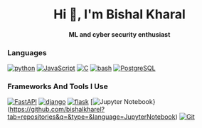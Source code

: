 
<h1 align="center">Hi 👋, I'm Bishal Kharal</h1>
<h4 align="center">ML and cyber security enthusiast </h4>



### Languages

[![python](https://img.shields.io/badge/python-3670A0?style=for-the-badge&logo=python&logoColor=ddc508)](https://github.com/bishalkharel?tab=repositories&q=&type=&language=python)
[![JavaScript](https://img.shields.io/badge/-JavaScript-000?&logo=JavaScript&logoColor=ddc508)](https://github.com/bishalkharel?tab=repositories&q=&type=&language=javascript)
[![C](https://img.shields.io/badge/-C-000?&logo=C)](https://github.com/bishalkharel?tab=repositories&q=&type=&language=c)
[![bash](https://img.shields.io/badge/Shell_Script-121011?style=for-the-badge&logo=gnu-bash&logoColor=white)](https://github.com/bishalkharel?tab=repositories&q=&type=&language=bash)
[![PostgreSQL](https://img.shields.io/badge/PostgreSQL-316192?style=for-the-badge&logo=postgresql&logoColor=white)](https://github.com/bishalkharel?tab=repositories&q=&type=&language=PostgreSQL)


### Frameworks And Tools I Use

[![FastAPI](https://img.shields.io/badge/FastAPI-005571?style=for-the-badge&logo=fastapi)](https://github.com/bishalkharel?tab=repositories&q=&type=&language=FastAPI)
[![django](https://img.shields.io/badge/Django-092E20?style=for-the-badge&logo=django&logoColor=white)](https://github.com/bishalkharel?tab=repositories&q=&type=&language=django)
[![flask](https://img.shields.io/badge/flask-%23000.svg?style=for-the-badge&logo=flask&logoColor=white)](https://github.com/bishalkharel?tab=repositories&q=&type=&language=flask)
[![Jupyter Notebook](https://img.shields.io/badge/jupyter-%23FA0F00.svg?style=for-the-badge&logo=jupyter&logoColor=white)}(https://github.com/bishalkharel?tab=repositories&q=&type=&language=JupyterNotebook)
[![Git](https://img.shields.io/badge/git-%23F05033.svg?style=for-the-badge&logo=git&logoColor=white)](https://github.com/bishalkharel?tab=repositories&q=&type=&language=Git)
